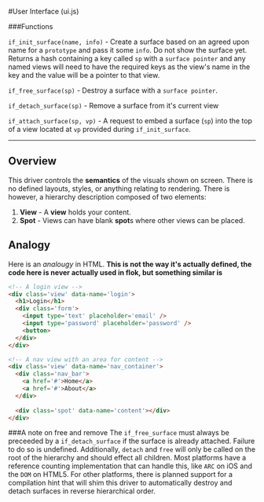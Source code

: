#User Interface (ui.js)

###Functions

`if_init_surface(name, info)` - Create a surface based on an agreed upon name for a `prototype` and pass it some `info`. Do not show the surface yet.  Returns a hash containing  a key called `sp` with a `surface pointer` and any named views will need to have the required keys as the view's name in the key and the value will be a pointer to that view.

`if_free_surface(sp)` - Destroy a surface with a `surface pointer`.

`if_detach_surface(sp)` - Remove a surface from it's current view

`if_attach_surface(sp, vp)` - A request to embed a surface (`sp`) into the top of a view located at `vp` provided during `if_init_surface`.

------

## Overview 

This driver controls the **semantics** of the visuals shown on screen.  There is no defined layouts, styles, or anything relating to rendering. There is however, a hierarchy description composed of two elements:

 1. **View** - A **view** holds your content.
 2. **Spot** - Views can have blank **spot**s where other views can be placed.

## Analogy
Here is an *analougy* in HTML. **This is not the way it's actually defined, the code here is never actually used in flok, but something similar is**
```html
<!-- A login view -->
<div class='view' data-name='login'>
  <h1>Login</h1>
  <div class='form'>
    <input type='text' placeholder='email' />
    <input type='password' placeholder='password' />
    <button>
  </div>
</div>
```

```html
<!-- A nav view with an area for content -->
<div class='view' data-name='nav_container'>
  <div class='nav_bar'>
    <a href='#'>Home</a>
    <a href='#'>About</a>
  </div>
  
  <div class='spot' data-name='content'></div>
</div>
```


###A note on free and remove
The `if_free_surface` must always be preceeded by a `if_detach_surface` if the surface is already attached. Failure to do so is undefined.
Additionally, `detach` and `free` will only be called on the root of the hierarchy and should effect all children. Most platforms have a reference
counting implementation that can handle this, like `ARC` on iOS and the `DOM` on HTML5. For other platforms, there is planned support for a compilation
hint that will shim this driver to automatically destroy and detach surfaces in reverse hierarchical order.
